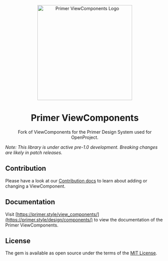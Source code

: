<p align="center">
  <img width="300px" alt="Primer ViewComponents Logo" src="/static/assets/view-components.svg">
</p>

<h1 align="center">Primer ViewComponents</h1>

<p align="center">Fork of ViewComponents for the Primer Design System used for OpenProject.</p>

_Note: This library is under active pre-1.0 development. Breaking changes are likely in patch releases._

## Contribution

Please have a look at our [Contribution docs](./docs/contributors/README.md) to learn about adding or changing a ViewComponent.

## Documentation

Visit [https://primer.style/view_components/](https://primer.style/design/components/) to view the documentation of the Primer ViewComponents.

## License

The gem is available as open source under the terms of the [MIT License](https://opensource.org/licenses/MIT).
